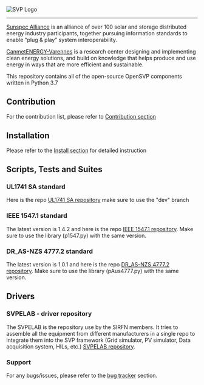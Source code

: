 ![SVP Logo](images/OpenSVP.png?raw=true)

---

[Sunspec Alliance](https://sunspec.org/) is an alliance of over 100 solar and storage distributed energy industry participants, together pursuing information standards to enable “plug & play” system interoperability.

[CanmetENERGY-Varennes](https://www.nrcan.gc.ca/science-data/research-centres-labs/canmetenergy-research-centres/varennes-qc-research-centre/5761) is a research center designing and implementing clean energy solutions, and build on knowledge that helps produce and use energy in ways that are more efficient and sustainable.

This repository contains all of the open-source OpenSVP components written in Python 3.7


## Contribution

For the contribution list, please refer to [Contribution section](doc/CONTRIB.md)

## Installation

Please refer to the [Install section](doc/INSTALL.md) for detailed instruction

## Scripts, Tests and Suites

### UL1741 SA standard 
Here is the repo [UL1741 SA repository][1741SA-url] make sure to use the "dev" branch

### IEEE 1547.1 standard 
The latest version is 1.4.2 and here is the repo [IEEE 1547.1 repository][1547-1-url]. Make sure to use the library (p1547.py) with the same version.

### DR_AS-NZS 4777.2 standard 
The latest version is 1.0.1 and here is the repo [DR_AS-NZS 4777.2 repository][4777-2-url]. Make sure to use the library (pAus4777.py) with the same version.

## Drivers
### SVPELAB - driver repository
The SVPELAB is the repository use by the SIRFN members. It tries to assemble all the equipment from different manufacturers in a single repo to integrate them into the SVP framework  (Grid simulator, PV simulator, Data acquisition system, HILs, etc.)  [SVPELAB repository][svpelab-url].

### Support

For any bugs/issues, please refer to the [bug tracker][bug-tracker-url] section.



[bug-tracker-url]: https://github.com/sunspec/svp/issues
[1547-1-url]: https://github.com/sandialabs/svp_1547.1
[1741SA-url]: https://github.com/sunspec/svp_UL1741SA/tree/dev/UL1741%20SA
[4777-2-url]: https://github.com/BuiMCanmet/DR_AS-NZS-Scripts/tree/master
[svpelab-url]: https://github.com/sunspec/svp_energy_lab/